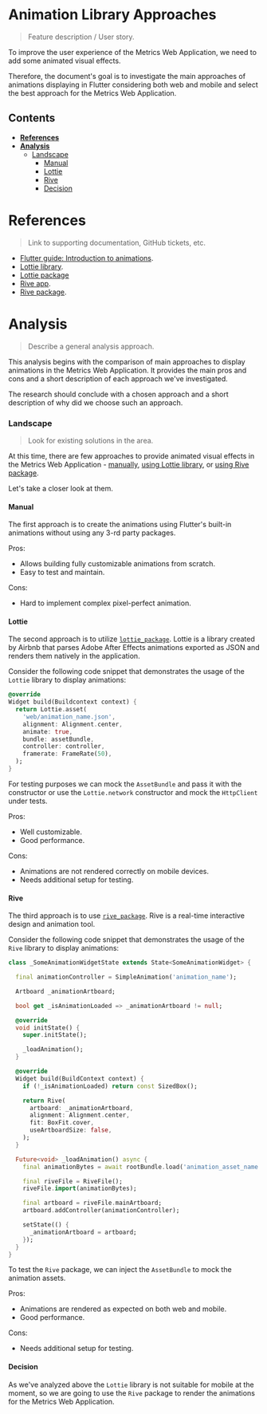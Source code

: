 # Animation Library Approaches
> Feature description / User story.

To improve the user experience of the Metrics Web Application, we need to add some animated visual effects.

Therefore, the document's goal is to investigate the main approaches of animations displaying in Flutter considering both web and mobile and select the best approach for the Metrics Web Application.

## Contents

- [**References**](#references)
- [**Analysis**](#analysis)
    - [Landscape](#landscape)
      - [Manual](#manual)
      - [Lottie](#lottie)
      - [Rive](#rive)
      - [Decision](#decision)

# References
> Link to supporting documentation, GitHub tickets, etc.

- [Flutter guide: Introduction to animations](https://flutter.dev/docs/development/ui/animations).
- [Lottie library](https://airbnb.io/lottie/#/).
- [Lottie package](https://pub.dev/packages/lottie)
- [Rive app](https://rive.app/).
- [Rive package](https://pub.dev/packages/rive).

# Analysis
> Describe a general analysis approach.

This analysis begins with the comparison of main approaches to display animations in the Metrics Web Application. It provides the main pros and cons and a short description of each approach we've investigated.

The research should conclude with a chosen approach and a short description of why did we choose such an approach.

### Landscape
> Look for existing solutions in the area.

At this time, there are few approaches to provide animated visual effects in the Metrics Web Application - [manually](#manual), [using Lottie library](#lottie), or [using Rive package](#rive). 

Let's take a closer look at them.

#### Manual

The first approach is to create the animations using Flutter's built-in animations without using any 3-rd party packages.

Pros:
- Allows building fully customizable animations from scratch. 
- Easy to test and maintain.

Cons:
- Hard to implement complex pixel-perfect animation.

#### Lottie

The second approach is to utilize [`lottie_package`](https://pub.dev/packages/lottie).
Lottie is a library created by Airbnb that parses Adobe After Effects animations exported as JSON and renders them natively in the application.

Consider the following code snippet that demonstrates the usage of the `Lottie` library to display animations:

```dart
@override
Widget build(Buildcontext context) {
  return Lottie.asset(
    'web/animation_name.json',
    alignment: Alignment.center,
    animate: true,
    bundle: assetBundle,
    controller: controller,
    framerate: FrameRate(50),
  );
}
```

For testing purposes we can mock the `AssetBundle` and pass it with the constructor or use the `Lottie.network` constructor and mock the `HttpClient` under tests.

Pros:
- Well customizable.
- Good performance.

Cons:
- Animations are not rendered correctly on mobile devices.
- Needs additional setup for testing.

#### Rive

The third approach is to use [`rive_package`](https://pub.dev/packages/rive). Rive is a real-time interactive design and animation tool.

Consider the following code snippet that demonstrates the usage of the `Rive` library to display animations:

```dart
class _SomeAnimationWidgetState extends State<SomeAnimationWidget> {

  final animationController = SimpleAnimation('animation_name');

  Artboard _animationArtboard;

  bool get _isAnimationLoaded => _animationArtboard != null;

  @override
  void initState() {
    super.initState();

    _loadAnimation();
  }

  @override
  Widget build(BuildContext context) {
    if (!_isAnimationLoaded) return const SizedBox();

    return Rive(
      artboard: _animationArtboard,
      alignment: Alignment.center,
      fit: BoxFit.cover,
      useArtboardSize: false,
    );
  }

  Future<void> _loadAnimation() async {
    final animationBytes = await rootBundle.load('animation_asset_name.riv');

    final riveFile = RiveFile();
    riveFile.import(animationBytes);

    final artboard = riveFile.mainArtboard;
    artboard.addController(animationController);

    setState(() {
      _animationArtboard = artboard;
    });
  }
}
```

To test the `Rive` package, we can inject the `AssetBundle` to mock the animation assets.

Pros:
- Animations are rendered as expected on both web and mobile. 
- Good performance.

Cons:
- Needs additional setup for testing.


#### Decision

As we've analyzed above the `Lottie` library is not suitable for mobile at the moment, so we are going to use the `Rive` package to render the animations for the Metrics Web Application.
